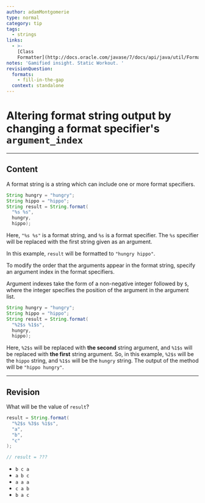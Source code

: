 ```yaml
---
author: adamMontgomerie
type: normal
category: tip
tags:
  - strings
links:
  - >-
    [Class
    Formatter](http://docs.oracle.com/javase/7/docs/api/java/util/Formatter.html){website}
notes: 'Gamified insight. Static Workout. '
revisionQuestion:
  formats:
    - fill-in-the-gap
  context: standalone
---
```


# Altering format string output by changing a format specifier's `argument_index`


---

## Content

A format string is a string which can include one or more format specifiers.

```java
String hungry = "hungry";
String hippo = "hippo";
String result = String.format(
  "%s %s",
  hungry,
  hippo);
```

Here, `"%s %s"` is a format string, and `%s` is a format specifier. The `%s` specifier will be replaced with the first string given as an argument.

In this example, `result` will be formatted to `"hungry hippo"`.

To modify the order that the arguments appear in the format string, specify an argument index in the format specifiers.

Argument indexes take the form of a non-negative integer followed by `$`, where the integer specifies the position of the argument in the argument list.

```java
String hungry = "hungry";
String hippo = "hippo";
String result = String.format(
  "%2$s %1$s",
  hungry, 
  hippo);
```

Here, `%2$s` will be replaced with **the second** string argument, and `%1$s` will be replaced with **the first** string argument. So, in this example, `%2$s` will be the `hippo` string, and `%1$s` will be the `hungry` string. The output of the method will be `"hippo hungry"`.


---

## Revision

What will be the value of `result`?

```java
result = String.format(
  "%2$s %3$s %1$s",
  "a",
  "b",
  "c"
);

// result = ???
```

- `b c a`
- `a b c`
- `a a a`
- `c a b`
- `b a c`
